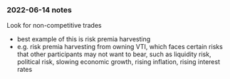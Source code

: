 ### 2022-06-14 notes

Look for non-competitive trades
- best example of this is risk premia harvesting
- e.g. risk premia harvesting from owning VTI, which faces certain risks that other participants may not want to bear, such as liquidity risk, political risk, slowing economic growth, rising inflation, rising interest rates

